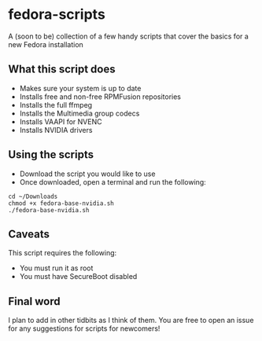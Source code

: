 # fedora-scripts
A (soon to be) collection of a few handy scripts that cover the basics for a new Fedora installation

## What this script does
- Makes sure your system is up to date
- Installs free and non-free RPMFusion repositories
- Installs the full ffmpeg
- Installs the Multimedia group codecs
- Installs VAAPI for NVENC
- Installs NVIDIA drivers

## Using the scripts

- Download the script you would like to use
- Once downloaded, open a terminal and run the following:
```
cd ~/Downloads
chmod +x fedora-base-nvidia.sh
./fedora-base-nvidia.sh
```
## Caveats
This script requires the following:
- You must run it as root
- You must have SecureBoot disabled

## Final word
I plan to add in other tidbits as I think of them. You are free to open an issue for any suggestions for scripts for newcomers!
